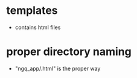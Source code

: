 # templates
- contains html files
  
# proper directory naming
- "ngq_app/<name-of-html>.html" is the proper way